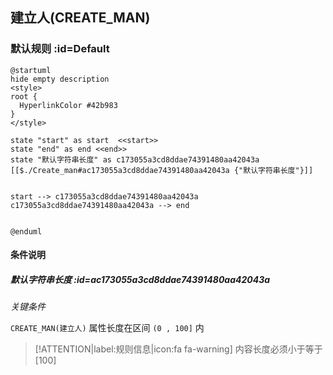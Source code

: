 ## 建立人(CREATE_MAN) <!-- {docsify-ignore-all} -->

   

### 默认规则 :id=Default

```plantuml
@startuml
hide empty description
<style>
root {
  HyperlinkColor #42b983
}
</style>

state "start" as start  <<start>>
state "end" as end <<end>>
state "默认字符串长度" as c173055a3cd8ddae74391480aa42043a [[$./Create_man#ac173055a3cd8ddae74391480aa42043a {"默认字符串长度"}]]


start --> c173055a3cd8ddae74391480aa42043a 
c173055a3cd8ddae74391480aa42043a --> end 


@enduml
```

#### 条件说明

##### 默认字符串长度 :id=ac173055a3cd8ddae74391480aa42043a


*关键条件*


`CREATE_MAN(建立人)` 属性长度在区间 `(0 , 100]` 内

> [!ATTENTION|label:规则信息|icon:fa fa-warning]
> 内容长度必须小于等于[100]







